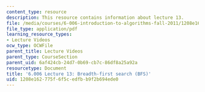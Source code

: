 ```yaml
---
content_type: resource
description: This resource contains information about lecture 13.
file: /media/courses/6-006-introduction-to-algorithms-fall-2011/1208e162775f6f5cedfbb9f2b694ede0_MIT6_006F11_lec13.pdf
file_type: application/pdf
learning_resource_types:
- Lecture Videos
ocw_type: OCWFile
parent_title: Lecture Videos
parent_type: CourseSection
parent_uid: 6af424cb-24d7-0b69-cb7c-86df8a25a92a
resourcetype: Document
title: '6.006 Lecture 13: Breadth-first search (BFS)'
uid: 1208e162-775f-6f5c-edfb-b9f2b694ede0
---
```

